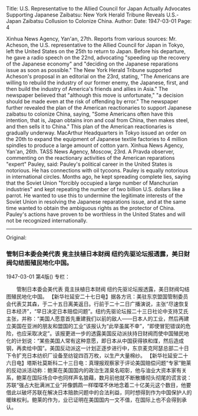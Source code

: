 Title: U.S. Representative to the Allied Council for Japan Actually Advocates Supporting Japanese Zaibatsu: New York Herald Tribune Reveals U.S.-Japan Zaibatsu Collusion to Colonize China.
Author:
Date: 1947-03-01
Page: 4

Xinhua News Agency, Yan'an, 27th. Reports from various sources: Mr. Acheson, the U.S. representative to the Allied Council for Japan in Tokyo, left the United States on the 25th to return to Japan. Before his departure, he gave a radio speech on the 22nd, advocating "speeding up the recovery of the Japanese economy" and "deciding on the Japanese reparations issue as soon as possible." The New York Herald Tribune supported Acheson's proposal in an editorial on the 23rd, stating, "The Americans are willing to rebuild the industry of our former enemy, the Japanese, first, and then build the industry of America's friends and allies in Asia." The newspaper believed that "although this move is unfortunate," "a decision should be made even at the risk of offending by error." The newspaper further revealed the plan of the American reactionaries to support Japanese zaibatsu to colonize China, saying, "Some Americans often have this intention, that is, Japan obtains iron and coal from China, then makes steel, and then sells it to China." This plan of the American reactionaries is gradually underway. MacArthur Headquarters in Tokyo issued an order on the 20th to expand the equipment of Japanese textile factories to 4 million spindles to produce a large amount of cotton yarn.
    Xinhua News Agency, Yan'an, 26th. TASS News Agency, Moscow, 23rd. A Pravda observer, commenting on the reactionary activities of the American reparations "expert" Pauley, said: Pauley's political career in the United States is notorious. He has connections with oil tycoons. Pauley is equally notorious in international circles. Months ago, he kept spreading complete lies, saying that the Soviet Union "forcibly occupied a large number of Manchurian industries" and kept repeating the number of two billion U.S. dollars like a parrot. He wanted to use this to undermine the legitimate interests of the Soviet Union in resolving the Japanese reparations issue, and at the same time wanted to obtain the ambiguous rights as the protector of China. Pauley's actions have proven to be worthless in the United States and will not be recognized internationally.



<hr /> 

Original: 


### 管制日本委会美代表  竟主扶植日本财阀  纽约先驱论坛报透露，美日财阀勾结图殖民地化中国。

1947-03-01
第4版()
专栏：

　　管制日本委会美代表
    竟主扶植日本财阀
    纽约先驱论坛报透露，美日财阀勾结图殖民地化中国。
    【新华社延安二十七日电】据各方讯：美驻东京盟国管制委员会代表艾其森，于二十五日离美返日。行前于二十二日广播演说，主张“尽速恢复日本经济”，“早日决定日本赔偿问题”。纽约先驱论坛报二十三日社论中支持艾氏主张，并称：“美国人愿意首先重建我们以前的敌人——日本人的工业，然后再建立美国在亚洲的朋友和盟国的工业”该报认为“此举虽属不幸”，“即使冒犯错误的危险，也应采取决定”。该报更进一步的透露美国反动派扶持日财阀而使中国殖民地化的计划说：“某些美国人常有这种意愿，即日本从中国获得铁和煤，然后造成钢，再卖给中国”。美国反动派这一计划正逐步进行中，东京麦克阿瑟总部二十日下令扩充日本纺织厂设备至纺锭四百万枚，以生产大量棉纱。
    【新华社延安二十六日电】塔斯社莫斯科二十三日电：真理报观察家于评论美国赔偿问题“专家”鲍莱的反动派活动称：鲍莱在美国国内的政治生涯臭名昭彰，他与油业大资本家有关系，鲍莱在国际场合中也同样声名狼藉，数月前他就不断散播彻头彻尾的谎言说：苏联“强占大批满洲工业”并像鹦鹉一样喋喋不休地念着二十亿美元这个数目，他要借此以破坏苏联在解决日本赔款问题中的合法利益，同时想得到作为中国保护人的暖昧权利。鲍莱的作为，业已证明在美国国内一文不值，在国际上也不会得到承认。
